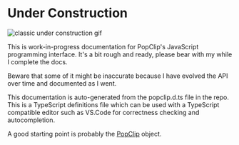 # Under Construction

![classic under construction gif](https://raw.github.com/pilotmoon/PopClip-Extensions/master/docs-assets/construction.gif)

This is work-in-progress documentation for PopClip's JavaScript programming interface. It's a bit rough and ready, please bear with my while I complete the docs.

Beware that some of it might be inaccurate because I have evolved the API over time and documented as I went.

This documentation is auto-generated from the popclip.d.ts file in the repo. This is a TypeScript definitions file which can be used with a TypeScript
compatible editor such as VS.Code for correctness checking and autocompletion.

A good starting point is probably the [PopClip](https://pilotmoon.github.io/PopClip-Extensions/interfaces/PopClip.html) object.
